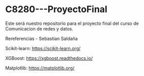 # C8280---ProyectoFinal
Este será nuestro repositorio para el proyecto final del curso de Comunicacion de redes y datos.  

Rereferencias - Sebastian Saldaña

Scikit-learn: https://scikit-learn.org/

XGBoost: https://xgboost.readthedocs.io/

Matplotlib: https://matplotlib.org/

